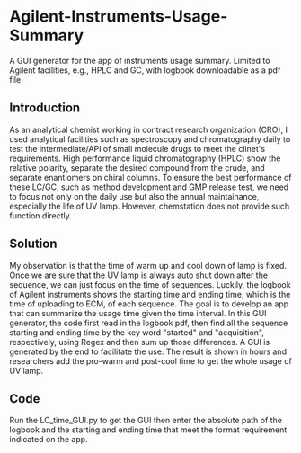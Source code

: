 # Agilent-Instruments-Usage-Summary
A GUI generator for the app of instruments usage summary. Limited to Agilent facilities, e.g., HPLC and GC, with logbook downloadable as a pdf file.
## Introduction
As an analytical chemist working in contract research organization (CRO), I used analytical facilities such as spectroscopy and chromatography daily to test the intermediate/API of small molecule drugs to meet the clinet's requirements. High performance liquid chromatography (HPLC) show the relative polarity, separate the desired compound from the crude, and separate enantiomers on chiral columns. To ensure the best performance of these LC/GC, such as method development and GMP release test, we need to focus not only on the daily use but also the annual maintainance, especially the life of UV lamp. However, chemstation does not provide such function directly.
## Solution
My observation is that the time of warm up and cool down of lamp is fixed. Once we are sure that the UV lamp is always auto shut down after the sequence, we can just focus on the time of sequences. Luckily, the logbook of Agilent instruments shows the starting time and ending time, which is the time of uploading to ECM, of each sequence. The goal is to develop an app that can summarize the usage time given the time interval. In this GUI generator, the code first read in the logbook pdf, then find all the sequence starting and ending time by the key word "started" and "acquisition", respectively, using Regex and then sum up those differences. A GUI is generated by the end to facilitate the use. The result is shown in hours and researchers add the pro-warm and post-cool time to get the whole usage of UV lamp.
## Code
Run the LC_time_GUI.py to get the GUI then enter the absolute path of the logbook and the starting and ending time that meet the format requirement indicated on the app.

